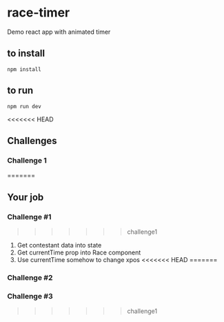 # race-timer

Demo react app with animated timer

## to install

`npm install`

## to run

`npm run dev`

<<<<<<< HEAD
## Challenges

### Challenge 1
=======
## Your job

### Challenge #1
>>>>>>> challenge1

1. Get contestant data into state
2. Get currentTime prop into Race component
3. Use currentTime somehow to change xpos
<<<<<<< HEAD
=======

### Challenge #2

### Challenge #3
>>>>>>> challenge1
